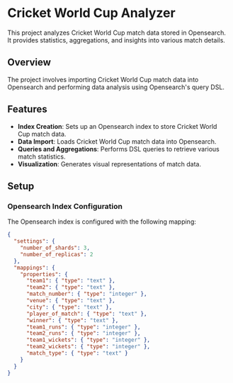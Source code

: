 # Cricket World Cup Analyzer

This project analyzes Cricket World Cup match data stored in Opensearch. It provides statistics, aggregations, and insights into various match details.

## Overview

The project involves importing Cricket World Cup match data into Opensearch and performing data analysis using Opensearch's query DSL.

## Features

- **Index Creation**: Sets up an Opensearch index to store Cricket World Cup match data.
- **Data Import**: Loads Cricket World Cup match data into Opensearch.
- **Queries and Aggregations**: Performs DSL queries to retrieve various match statistics.
- **Visualization**: Generates visual representations of match data.

## Setup

### Opensearch Index Configuration

The Opensearch index is configured with the following mapping:

```json
{
  "settings": {
    "number_of_shards": 3,
    "number_of_replicas": 2
  },
  "mappings": {
    "properties": {
      "team1": { "type": "text" },
      "team2": { "type": "text" },
      "match_number": { "type": "integer" },
      "venue": { "type": "text" },
      "city": { "type": "text" },
      "player_of_match": { "type": "text" },
      "winner": { "type": "text" },
      "team1_runs": { "type": "integer" },
      "team2_runs": { "type": "integer" },
      "team1_wickets": { "type": "integer" },
      "team2_wickets": { "type": "integer" },
      "match_type": { "type": "text" }
    }
  }
}
